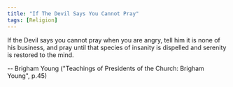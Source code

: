 ```yaml
---
title: "If The Devil Says You Cannot Pray"
tags: [Religion]
---
```


If the Devil says you cannot pray when you are angry, tell him it is none of his business, and pray until that species of insanity is dispelled and serenity is restored to the mind.

-- Brigham Young ("Teachings of Presidents of the Church: Brigham Young", p.45)
